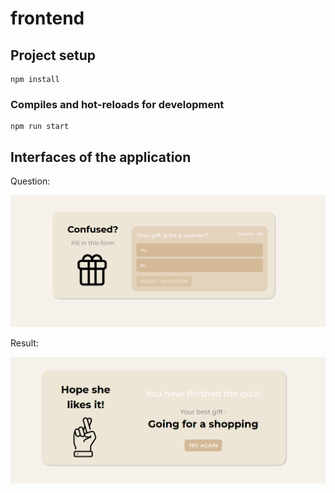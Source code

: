 # frontend

## Project setup

```
npm install
```

### Compiles and hot-reloads for development

```
npm run start
```

## Interfaces of the application

Question:

![Drag Racing](./images/question.png)

Result:

![Drag Racing](./images/result.png)
